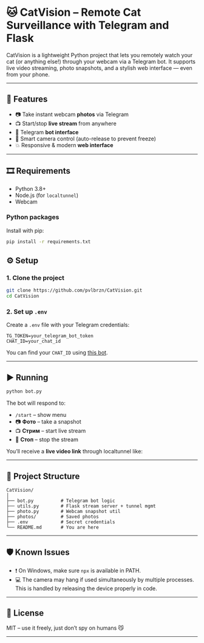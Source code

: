 # 🐱 CatVision – Remote Cat Surveillance with Telegram and Flask

CatVision is a lightweight Python project that lets you remotely watch your cat (or anything else!) through your webcam via a Telegram bot. It supports live video streaming, photo snapshots, and a stylish web interface — even from your phone.

---

## 🚀 Features

* 📷 Take instant webcam **photos** via Telegram
* 📺 Start/stop **live stream** from anywhere
* 💬 Telegram **bot interface**
* 🧠 Smart camera control (auto-release to prevent freeze)
* 💥 Responsive & modern **web interface**

---

## 🎞 Requirements

* Python 3.8+
* Node.js (for `localtunnel`)
* Webcam

### Python packages

Install with pip:

```bash
pip install -r requirements.txt
```

## ⚙️ Setup

### 1. Clone the project

```bash
git clone https://github.com/pvlbrzn/CatVision.git
cd CatVision
```

### 2. Set up `.env`

Create a `.env` file with your Telegram credentials:

```
TG_TOKEN=your_telegram_bot_token
CHAT_ID=your_chat_id
```

You can find your `CHAT_ID` using [this bot](https://t.me/userinfobot).

---

## ▶️ Running

```bash
python bot.py
```

The bot will respond to:

* `/start` – show menu
* 📷 **Фото** – take a snapshot
* 📺 **Стрим** – start live stream
* 📛 **Стоп** – stop the stream

You’ll receive a **live video link** through localtunnel like:

---

## 🧠 Project Structure

```
CatVision/
│
├── bot.py          # Telegram bot logic
├── utils.py        # Flask stream server + tunnel mgmt
├── photo.py        # Webcam snapshot util
├── photos/         # Saved photos
├── .env            # Secret credentials
└── README.md       # You are here
```

---

## 🛡 Known Issues

* ❗ On Windows, make sure `npx` is available in PATH.
* 💻 The camera may hang if used simultaneously by multiple processes. This is handled by releasing the device properly in code.

---

## 📜 License

MIT – use it freely, just don’t spy on humans 😼

---


